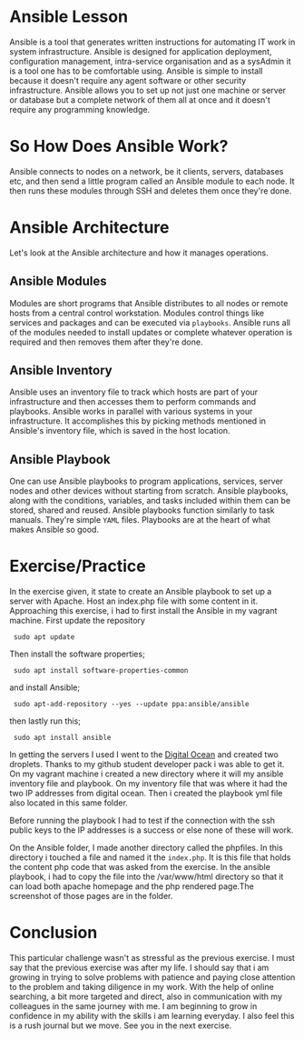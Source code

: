 # Ansible Lesson

Ansible is a tool that generates written instructions for automating IT work in system infrastructure. Ansible is designed for application deployment, configuration management, intra-service organisation and as a sysAdmin it is a tool one has to be comfortable using. Ansible is simple to install because it doesn't require any agent software or other security infrastructure. Ansible allows you to set up not just one machine or server or database but a complete network of them all at once and it doesn't require any programming knowledge.

# So How Does Ansible Work?

Ansible connects to nodes on a network, be it clients, servers, databases etc, and then send a little program called an Ansible module to each node. It then runs these modules through SSH and deletes them once they're done.  

# Ansible Architecture

Let's look at the Ansible  architecture and how it manages operations.

## Ansible Modules

Modules are short programs that Ansible distributes to all nodes or remote hosts from a central control workstation. Modules control things like services and packages and can be executed via `playbooks`. Ansible runs all of the modules needed to install updates or complete whatever operation is required and then removes them after they're done.

## Ansible Inventory

Ansible uses an inventory file to track which hosts are part of your infrastructure and then accesses them to perform commands and playbooks. Ansible works in parallel with various systems in your infrastructure. It accomplishes this by picking methods mentioned in Ansible's inventory file, which is saved in the host location. 

## Ansible Playbook

One can use Ansible playbooks to program applications, services, server nodes and other devices without starting from scratch. Ansible playbooks, along with the conditions, variables, and tasks included within them can be stored, shared and reused. Ansible playbooks function similarly to task manuals. They're simple `YAML` files. Playbooks are at the heart of what makes Ansible so good. 

# Exercise/Practice

In the exercise given, it state to create an Ansible playbook to set up a server with Apache. Host an index.php file with some content in it. Approaching this exercise, i had to first install the Ansible in my vagrant machine. First update the repository 

<pre><code> sudo apt update </code></pre> 
Then install the software properties;

<pre><code> sudo apt install software-properties-common </code></pre>

and install Ansible;

<pre><code> sudo apt-add-repository --yes --update ppa:ansible/ansible</code></pre>

then lastly run this;

<pre><code> sudo apt install ansible </code></pre>

In getting the servers I used I went to the [Digital Ocean](https://digitalocean.com) and created two droplets. Thanks to my github student developer pack i was able to get it. On my vagrant machine i created a new directory where it will my ansible inventory file and playbook. On my inventory file that was where it had the two IP addresses from digital ocean. Then i created the playbook yml file also located in this same folder.      

Before running the playbook I had to test if the connection with the ssh public keys to the IP addresses is a success or else none of these will work. 

On the Ansible folder, I made another directory called the phpfiles. In this directory i touched a file and named it the `index.php`. It is this file that holds the content php code that was asked from the exercise. In the ansible playbook, i had to copy the file into the /var/www/html directory so that it can load both apache homepage and the php rendered page.The screenshot of those pages are in the folder.

# Conclusion

This particular challenge wasn't as stressful as the previous exercise. I must say that the previous exercise was after my life. I should say that i am growing in trying to solve problems with patience and paying close attention to the problem and taking diligence in my work. With the help of online searching, a bit more targeted and direct, also in communication with my colleagues in the same journey with me. I am beginning to grow in confidence in my ability with the skills i am learning everyday. I also feel this is a rush journal but we move. See you in the next exercise. 